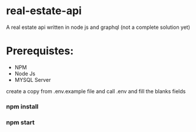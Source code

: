 # real-estate-api
A real estate api written in node js and graphql (not a complete solution yet)


# Prerequistes:
* NPM
* Node Js
* MYSQL Server

create a copy from .env.example file and call .env and fill the blanks fields

### npm install
### npm start

